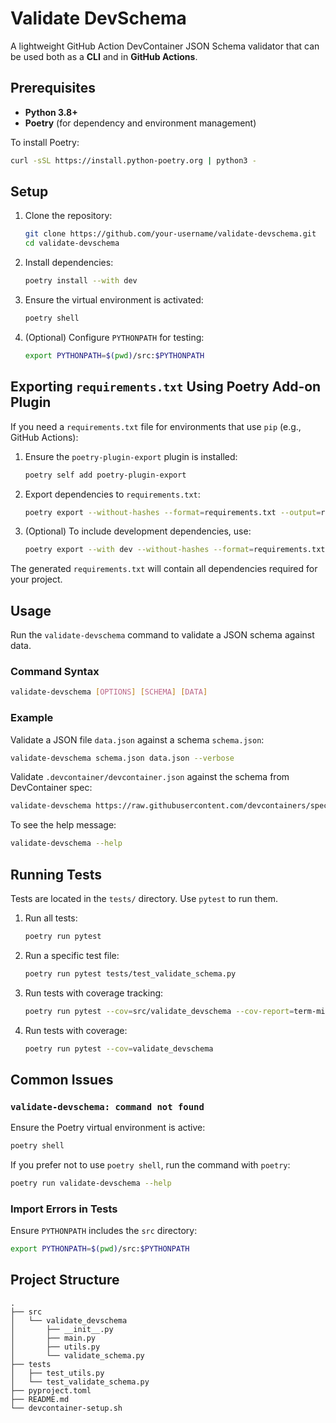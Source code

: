 # Validate DevSchema

A lightweight GitHub Action DevContainer JSON Schema validator that can be used both as a **CLI** and in **GitHub Actions**.

## Prerequisites

- **Python 3.8+**
- **Poetry** (for dependency and environment management)

To install Poetry:

```bash
curl -sSL https://install.python-poetry.org | python3 -
```

## Setup

1. Clone the repository:

   ```bash
   git clone https://github.com/your-username/validate-devschema.git
   cd validate-devschema
   ```

2. Install dependencies:

   ```bash
   poetry install --with dev
   ```

3. Ensure the virtual environment is activated:

   ```bash
   poetry shell
   ```

4. (Optional) Configure `PYTHONPATH` for testing:

   ```bash
   export PYTHONPATH=$(pwd)/src:$PYTHONPATH
   ```

## Exporting `requirements.txt` Using Poetry Add-on Plugin

If you need a `requirements.txt` file for environments that use `pip` (e.g., GitHub Actions):

1. Ensure the `poetry-plugin-export` plugin is installed:

   ```bash
   poetry self add poetry-plugin-export
   ```

2. Export dependencies to `requirements.txt`:

   ```bash
   poetry export --without-hashes --format=requirements.txt --output=requirements.txt
   ```

3. (Optional) To include development dependencies, use:

   ```bash
   poetry export --with dev --without-hashes --format=requirements.txt --output=requirements-dev.txt
   ```

The generated `requirements.txt` will contain all dependencies required for your project.

## Usage

Run the `validate-devschema` command to validate a JSON schema against data.

### Command Syntax

```bash
validate-devschema [OPTIONS] [SCHEMA] [DATA]
```

### Example

Validate a JSON file `data.json` against a schema `schema.json`:

```bash
validate-devschema schema.json data.json --verbose
```

Validate `.devcontainer/devcontainer.json` against the schema from DevContainer spec:

```bash
validate-devschema https://raw.githubusercontent.com/devcontainers/spec/main/schemas/devContainer.schema.json .devcontainer/devcontainer.json --verbose
```

To see the help message:

```bash
validate-devschema --help
```

## Running Tests

Tests are located in the `tests/` directory. Use `pytest` to run them.

1. Run all tests:

   ```bash
   poetry run pytest
   ```

2. Run a specific test file:

   ```bash
   poetry run pytest tests/test_validate_schema.py
   ```

3. Run tests with coverage tracking:

   ```bash
   poetry run pytest --cov=src/validate_devschema --cov-report=term-missing tests/test_validate_schema.py
   ```

4. Run tests with coverage:

   ```bash
   poetry run pytest --cov=validate_devschema
   ```

## Common Issues

### `validate-devschema: command not found`

Ensure the Poetry virtual environment is active:

```bash
poetry shell
```

If you prefer not to use `poetry shell`, run the command with `poetry`:

```bash
poetry run validate-devschema --help
```

### Import Errors in Tests

Ensure `PYTHONPATH` includes the `src` directory:

```bash
export PYTHONPATH=$(pwd)/src:$PYTHONPATH
```

## Project Structure

```plaintext
.
├── src
│   └── validate_devschema
│       ├── __init__.py
│       ├── main.py
│       ├── utils.py
│       └── validate_schema.py
├── tests
│   ├── test_utils.py
│   └── test_validate_schema.py
├── pyproject.toml
├── README.md
└── devcontainer-setup.sh
```

